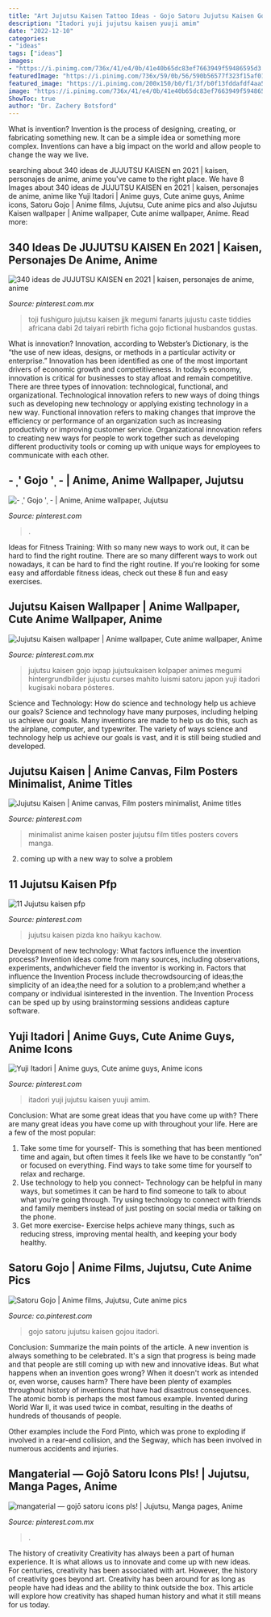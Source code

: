 ```yaml
---
title: "Art Jujutsu Kaisen Tattoo Ideas - Gojo Satoru Jujutsu Kaisen Gojou Itadori"
description: "Itadori yuji jujutsu kaisen yuuji amim"
date: "2022-12-10"
categories:
- "ideas"
tags: ["ideas"]
images:
- "https://i.pinimg.com/736x/41/e4/0b/41e40b65dc83ef7663949f59486595d3.jpg"
featuredImage: "https://i.pinimg.com/736x/59/0b/56/590b56577f323f15af01c2a57e2714ca.jpg"
featured_image: "https://i.pinimg.com/200x150/b0/f1/3f/b0f13fddafdf4aa5d70b594cd01436a5.jpg"
image: "https://i.pinimg.com/736x/41/e4/0b/41e40b65dc83ef7663949f59486595d3.jpg"
ShowToc: true
author: "Dr. Zachery Botsford"
---
```



What is invention?
Invention is the process of designing, creating, or fabricating something new. It can be a simple idea or something more complex. Inventions can have a big impact on the world and allow people to change the way we live.

	

		
searching about 340 ideas de JUJUTSU KAISEN en 2021 | kaisen, personajes de anime, anime you've came to the right place. We have 8 Images about 340 ideas de JUJUTSU KAISEN en 2021 | kaisen, personajes de anime, anime like Yuji Itadori | Anime guys, Cute anime guys, Anime icons, Satoru Gojo | Anime films, Jujutsu, Cute anime pics and also Jujutsu Kaisen wallpaper | Anime wallpaper, Cute anime wallpaper, Anime. Read more:
		
    
## 340 Ideas De JUJUTSU KAISEN En 2021 | Kaisen, Personajes De Anime, Anime

<img loading=lazy src="https://i.pinimg.com/236x/75/b1/ef/75b1eff1841e6d1ffdf40ffe6b2f6514.jpg" onerror="this.onerror=null;this.src='https://tse1.mm.bing.net/th?id=OIP.a1tOlX-N-7zaNEFl8QSowgAAAA&amp;pid=15.1';" alt="340 ideas de JUJUTSU KAISEN en 2021 | kaisen, personajes de anime, anime">

_Source: pinterest.com.mx_

>toji fushiguro jujutsu kaisen jjk megumi fanarts jujustu caste tiddies africana dabi 2d taiyari rebirth ficha gojo fictional husbandos gustas. 

	

What is innovation?
Innovation, according to Webster’s Dictionary, is the “the use of new ideas, designs, or methods in a particular activity or enterprise.” Innovation has been identified as one of the most important drivers of economic growth and competitiveness. In today’s economy, innovation is critical for businesses to stay afloat and remain competitive. There are three types of innovation: technological, functional, and organizational.
Technological innovation refers to new ways of doing things such as developing new technology or applying existing technology in a new way. Functional innovation refers to making changes that improve the efficiency or performance of an organization such as increasing productivity or improving customer service. Organizational innovation refers to creating new ways for people to work together such as developing different productivity tools or coming up with unique ways for employees to communicate with each other.

    
## - ˌ&#039; Gojo &#039;ˌ - | Anime, Anime Wallpaper, Jujutsu

<img loading=lazy src="https://i.pinimg.com/736x/59/0b/56/590b56577f323f15af01c2a57e2714ca.jpg" onerror="this.onerror=null;this.src='https://tse1.mm.bing.net/th?id=OIP.zTjqxnFu383XuFBILE-XqQHaHa&amp;pid=15.1';" alt="- ˌ&#039; Gojo &#039;ˌ - | Anime, Anime wallpaper, Jujutsu">

_Source: pinterest.com_

>. 

	

Ideas for Fitness Training: With so many new ways to work out, it can be hard to find the right routine.
There are so many different ways to work out nowadays, it can be hard to find the right routine. If you're looking for some easy and affordable fitness ideas, check out these 8 fun and easy exercises.

    
## Jujutsu Kaisen Wallpaper | Anime Wallpaper, Cute Anime Wallpaper, Anime

<img loading=lazy src="https://i.pinimg.com/736x/41/e4/0b/41e40b65dc83ef7663949f59486595d3.jpg" onerror="this.onerror=null;this.src='https://tse1.mm.bing.net/th?id=OIP.cZ4FPC_6ULqiDJjWl1-Q1gHaNL&amp;pid=15.1';" alt="Jujutsu Kaisen wallpaper | Anime wallpaper, Cute anime wallpaper, Anime">

_Source: pinterest.com.mx_

>jujutsu kaisen gojo ixpap jujutsukaisen kolpaper animes megumi hintergrundbilder jujustu curses mahito luismi satoru japon yuji itadori kugisaki nobara pósteres. 

	

Science and Technology: How do science and technology help us achieve our goals?
Science and technology have many purposes, including helping us achieve our goals. Many inventions are made to help us do this, such as the airplane, computer, and typewriter. The variety of ways science and technology help us achieve our goals is vast, and it is still being studied and developed.

    
## Jujutsu Kaisen | Anime Canvas, Film Posters Minimalist, Anime Titles

<img loading=lazy src="https://i.pinimg.com/originals/21/16/3c/21163cbc8289e546c4daf2d819dd36cf.jpg" onerror="this.onerror=null;this.src='https://tse4.mm.bing.net/th?id=OIP.kNEKSK0UkvMgEzVrMS7LQwHaLH&amp;pid=15.1';" alt="Jujutsu Kaisen | Anime canvas, Film posters minimalist, Anime titles">

_Source: pinterest.com_

>minimalist anime kaisen poster jujutsu film titles posters covers manga. 

	

2. coming up with a new way to solve a problem 

    
## 11 Jujutsu Kaisen Pfp

<img loading=lazy src="https://i.pinimg.com/200x150/b0/f1/3f/b0f13fddafdf4aa5d70b594cd01436a5.jpg" onerror="this.onerror=null;this.src='https://tse2.mm.bing.net/th?id=OIP.K3kM8WcmrpWGwEMEkwWYiQAAAA&amp;pid=15.1';" alt="11 Jujutsu kaisen pfp">

_Source: pinterest.com_

>jujutsu kaisen pizda kno haikyu kachow. 

	

Development of new technology: What factors influence the invention process?
Invention ideas come from many sources, including observations, experiments, andwhichever field the inventor is working in. Factors that influence the Invention Process include thecrowdsourcing of ideas;the simplicity of an idea;the need for a solution to a problem;and whether a company or individual isinterested in the invention. The Invention Process can be sped up by using brainstorming sessions andideas capture software.

    
## Yuji Itadori | Anime Guys, Cute Anime Guys, Anime Icons

<img loading=lazy src="https://i.pinimg.com/736x/dc/eb/9d/dceb9d37b7f174925b3e0a562191e07b.jpg" onerror="this.onerror=null;this.src='https://tse1.mm.bing.net/th?id=OIP.Prx8B4eke4UxIq9sdpf5yQHaHa&amp;pid=15.1';" alt="Yuji Itadori | Anime guys, Cute anime guys, Anime icons">

_Source: pinterest.com_

>itadori yuji jujutsu kaisen yuuji amim. 

	

Conclusion: What are some great ideas that you have come up with?
There are many great ideas you have come up with throughout your life. Here are a few of the most popular: 
1. Take some time for yourself- This is something that has been mentioned time and again, but often times it feels like we have to be constantly “on” or focused on everything. Find ways to take some time for yourself to relax and recharge. 
2. Use technology to help you connect- Technology can be helpful in many ways, but sometimes it can be hard to find someone to talk to about what you’re going through. Try using technology to connect with friends and family members instead of just posting on social media or talking on the phone. 
3. Get more exercise- Exercise helps achieve many things, such as reducing stress, improving mental health, and keeping your body healthy.

    
## Satoru Gojo | Anime Films, Jujutsu, Cute Anime Pics

<img loading=lazy src="https://i.pinimg.com/736x/fd/1c/02/fd1c02c20b1f9aaa3d9dff189647e11a.jpg" onerror="this.onerror=null;this.src='https://tse4.mm.bing.net/th?id=OIP._Riy_5G5Xc_bvE-EySzPqAHaHa&amp;pid=15.1';" alt="Satoru Gojo | Anime films, Jujutsu, Cute anime pics">

_Source: co.pinterest.com_

>gojo satoru jujutsu kaisen gojou itadori. 

	

Conclusion: Summarize the main points of the article.
A new invention is always something to be celebrated. It's a sign that progress is being made and that people are still coming up with new and innovative ideas. But what happens when an invention goes wrong? When it doesn't work as intended or, even worse, causes harm?
There have been plenty of examples throughout history of inventions that have had disastrous consequences. The atomic bomb is perhaps the most famous example. Invented during World War II, it was used twice in combat, resulting in the deaths of hundreds of thousands of people.

Other examples include the Ford Pinto, which was prone to exploding if involved in a rear-end collision, and the Segway, which has been involved in numerous accidents and injuries.

    
## Mangaterial — Gojō Satoru Icons Pls! | Jujutsu, Manga Pages, Anime

<img loading=lazy src="https://i.pinimg.com/736x/cf/e4/a5/cfe4a5c538aa6195c4033225fbbef578.jpg" onerror="this.onerror=null;this.src='https://tse3.mm.bing.net/th?id=OIP.h5SEqGdb8T_aPT6QxMtFOQAAAA&amp;pid=15.1';" alt="mangaterial — gojō satoru icons pls! | Jujutsu, Manga pages, Anime">

_Source: pinterest.com.mx_

>. 

	

The history of creativity
Creativity has always been a part of human experience. It is what allows us to innovate and come up with new ideas. For centuries, creativity has been associated with art. However, the history of creativity goes beyond art. Creativity has been around for as long as people have had ideas and the ability to think outside the box. This article will explore how creativity has shaped human history and what it still means for us today.

